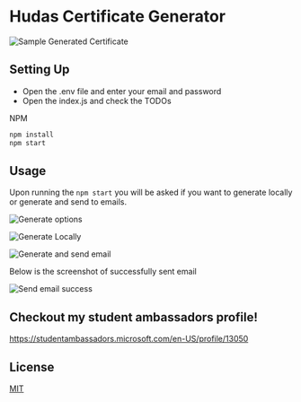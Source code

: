 # **Hudas Certificate Generator**

![Sample Generated Certificate](https://raw.githubusercontent.com/haliknihudas666/hudas-certificate-generator/master/src/template/sample.png)

## Setting Up

- Open the .env file and enter your email and password
- Open the index.js and check the TODOs

NPM

```bash
npm install
npm start
```

## Usage

Upon running the `npm start` you will be asked if you want to generate locally or generate and send to emails.

![Generate options](https://raw.githubusercontent.com/haliknihudas666/hudas-certificate-generator/master/screenshots/options.png)

![Generate Locally](https://raw.githubusercontent.com/haliknihudas666/hudas-certificate-generator/master/screenshots/local.png)

![Generate and send email](https://raw.githubusercontent.com/haliknihudas666/hudas-certificate-generator/master/screenshots/email-option.png)

Below is the screenshot of successfully sent email

![Send email success](https://raw.githubusercontent.com/haliknihudas666/hudas-certificate-generator/master/screenshots/email-preview.png)

## Checkout my student ambassadors profile!
https://studentambassadors.microsoft.com/en-US/profile/13050

## License
[MIT](https://choosealicense.com/licenses/mit/)
